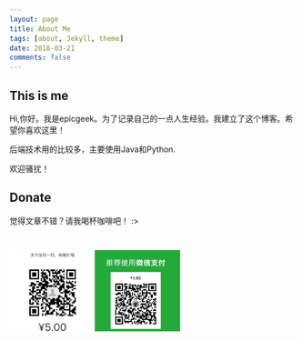 ```yaml
---
layout: page
title: About Me
tags: [about, Jekyll, theme]
date: 2018-03-21
comments: false
---
```

    
<!--<center><a href="http://taylantatli.github.io/Moon"><b>Moon</b></a> is a minimal, one column jekyll theme.</center>-->


## This is me
Hi,你好。我是epicgeek。为了记录自己的一点人生经验。我建立了这个博客。希望你喜欢这里！

后端技术用的比较多，主要使用Java和Python.

欢迎骚扰！
## Donate
觉得文章不错？请我喝杯咖啡吧！ :>


<div style="widht:500px">
    <div  style="float:left;width:150px">
        <img src="../assets/img/ali_pay.png" alt="ali" style="width: 200px;"/>
    </div>
    <div style="float:left;width:150px">
        <img src="../assets/img/wx_pay.png" alt="wx" style="width: 200px;"/>
    </div>
<div>
<p>
<div style="widht:500px">
    <h3 class="title" style="font-size:30px;">
        <a class="social-btn" href="mailto:epicgeek@126.com" target="_blank" rel="noopener noreferrer">
            <i class="fa fa-fw fa-envelope-square"></i>
        </a> 
        <a class="social-btn" href="http://github.com/epicGeek" target="_blank" rel="noopener noreferrer">
            <i class="fa fa-fw fa-github"></i>
        </a> 
        <a class="social-btn" href="http://steamcommunity.com/id/neilson3r" target="_blank" rel="noopener noreferrer">
            <i class="fa fa-fw fa-steam-square"></i>
        </a>
    </h3>
</div>